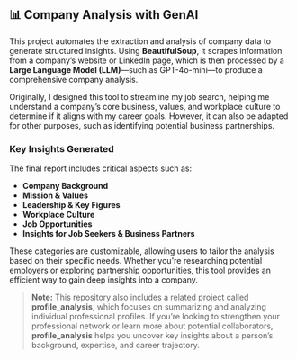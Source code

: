 ## 📊 Company Analysis with GenAI

This project automates the extraction and analysis of company data to generate structured insights. Using **BeautifulSoup**, it scrapes information from a company’s website or LinkedIn page, which is then processed by a **Large Language Model (LLM)**—such as GPT-4o-mini—to produce a comprehensive company analysis.

Originally, I designed this tool to streamline my job search, helping me understand a company’s core business, values, and workplace culture to determine if it aligns with my career goals. However, it can also be adapted for other purposes, such as identifying potential business partnerships.

### Key Insights Generated
The final report includes critical aspects such as:
- **Company Background**
- **Mission & Values**
- **Leadership & Key Figures**
- **Workplace Culture**
- **Job Opportunities**
- **Insights for Job Seekers & Business Partners**

These categories are customizable, allowing users to tailor the analysis based on their specific needs. Whether you're researching potential employers or exploring partnership opportunities, this tool provides an efficient way to gain deep insights into a company.

> **Note:** This repository also includes a related project called **profile_analysis**, which focuses on summarizing and analyzing individual professional profiles. If you’re looking to strengthen your professional network or learn more about potential collaborators, **profile_analysis** helps you uncover key insights about a person’s background, expertise, and career trajectory.
